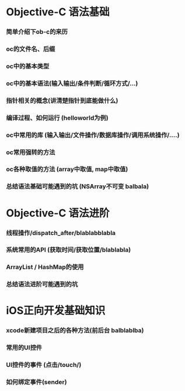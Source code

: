 # Objective-C 语法基础

### 简单介绍下ob-c的来历

### oc的文件名、后缀

### oc中的基本类型

### oc中的基本语法(输入输出/条件判断/循环方式/...)

### 指针相关的概念(讲清楚指针到底能做什么)

### 编译过程、如何运行 (helloworld为例)

### oc中常用的库 (输入输出/文件操作/数据库操作/调用系统操作/....)

### oc常用强转的方法

### oc各种取值的方法 (array中取值, map中取值)

### 总结语法基础可能遇到的坑 (NSArray不可变 balbala)


# Objective-C 语法进阶

### 线程操作/dispatch_after/blablabblabla

### 系统常用的API (获取时间/获取位置/blablabla)

### ArrayList / HashMap的使用

### 总结语法进阶可能遇到的坑




# iOS正向开发基础知识

### xcode新建项目之后的各种方法(前后台 balblablba)

### 常用的UI控件

### UI控件的事件 (点击/touch/)

### 如何绑定事件(sender)


